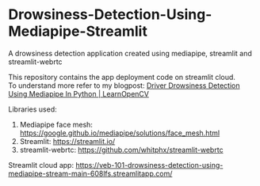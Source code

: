 # Drowsiness-Detection-Using-Mediapipe-Streamlit

A drowsiness detection application created using mediapipe, streamlit and streamlit-webrtc

This repository contains the app deployment code on streamlit cloud. <br>
To understand more refer to my blogpost: [Driver Drowsiness Detection Using Mediapipe In Python | LearnOpenCV](https://learnopencv.com/driver-drowsiness-detection-using-mediapipe-in-python/) 



Libraries used:

1. Mediapipe face mesh: https://google.github.io/mediapipe/solutions/face_mesh.html
2. Streamlit: https://streamlit.io/
3. streamlit-webrtc: https://github.com/whitphx/streamlit-webrtc

Streamlit cloud app: https://veb-101-drowsiness-detection-using-mediapipe-stream-main-608lfs.streamlitapp.com/
